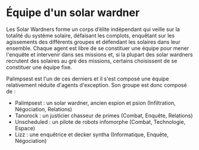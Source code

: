 # Équipe d'un solar wardner

Les Solar Wardners forme un corps d’élite indépendant qui veille sur la totalité du système solaire, défaisant les complots, enquêtant sur les agissements des différents groupes et défendant les solaires dans leur ensemble. Chaque agent est libre de se constituer une équipe pour mener l'enquête et intervenir dans ses missions et, si la plupart des solar wardners recrutent des solaires au gré des missions, certains choisissent de se constituer une équipe fixe.

Palimpsest est l'un de ces derniers et il s'est composé une équipe relativement réduite d'agents d'exception. Son groupe est donc composé de :
* Palimpsest : un solar wardner, ancien espion et psion (Infiltration, Négociation, Relations)
* Tanorock : un justicier chasseur de primes (Combat, Enquête, Relations)
* Unscheduled : un pilote de robots infomorphe (Combat, Technologie, Espace)
* Lizz : une enquêtrice et decker syntha (Informatique, Enquête, Négociation)
